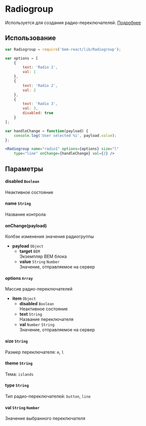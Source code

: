 # Radiogroup
Используется для создания радио-переключателей. [Подробнее](https://ru.bem.info/libs/bem-components/v2.3.0/desktop/radio/)

## Использование
```jsx
var Radiogroup = require('bem-react/lib/Radiogroup');

var options = [
    {
        text: 'Radio 1',
        val: 1
    },
    {
        text: 'Radio 2',
        val: 2
    },
    {
        text: 'Radio 3',
        val: 3,
        disabled: true
    }
];

var handleChange = function(payload) {
    console.log('User selected %i', payload.value);
};

<Radiogroup name="radio1" options={options} size="l"
    type="line" onChange={handleChange} val={2} />
```

## Параметры

#### disabled `Boolean`
Неактивное состояние

#### name `String`
Название контрола

#### onChange(payload)
Колбэк изменения значения радиогруппы
- **payload** `Object`
  - **target** `BEM`  
    Экземпляр BEM блока
  - **value** `String` `Number`  
    Значение, отправляемое на сервер

#### options `Array`
Массив радио-переключателей
- **item** `Object`
  - **disabled** `Boolean`  
    Неактивное состояние
  - **text** `String`  
    Название переключателя
  - **val** `Number` `String`  
    Значение, отправляемое на сервер

#### size `String`
Размер переключателя: `m`, `l`

#### theme `String`
Тема: `islands`

#### type `String`
Тип радио-переключателей: `button`, `line`

#### val `String` `Number`
Значение выбранного переключателя
